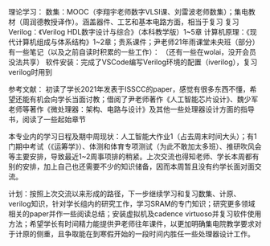理论学习：
	数集：MOOC（李翔宇老师数字VLSI课、刘雷波老师数集）；集电教材（周润德教授译作）。涵盖器件、工艺和基本电路方面，相当于复习
	复习Verilog：《Verilog HDL数字设计与综合》（本科教学版）1~5章
	计算机原理：《现代计算机组成与体系结构》1~2章；贵系课件；尹老师21年雨课堂未央班（部分）
有一些笔记（以及之前自读时积累的一些工作）：
	（还有一些在wolai，没开会员没法共享）
软件安装：完成了VSCode编写Verilog环境的配置（iverilog），复习verilog时用到

参考文献：
	初读了学长2021年发表于ISSCC的paper，感觉有很多东西不懂，希望还能有机会向学长当面讨教；借阅了尹老师著作《人工智能芯片设计》、魏少军老师等著作《微处理器：架构、电路与设计》及其他一些处理器设计方面的指导书，阅读了一些起始章节

本专业内的学习日程及期中周现状：人工智能大作业1（占去周末时间大头）；有1门期中考试（《运筹学》）、体测和体育专项测试（为此不敢加太多班）、推研吹风会等主要安排，导致最近1~2周事项排的稍紧。上次交流也得知老师、学长本周都有别的安排，加上自己也还需要不少的知识储备，因而本周暂且没有约学长面对面交流。

计划：按照上次交流以来形成的路径，下一步继续学习和复习数集、计原、verilog知识，针对学长组内的研究工作，学习SRAM的专门知识；研究更多领域相关的paper并作一些阅读总结；安装虚拟机及cadence virtuoso并复习软件使用方法；希望学长有时间精力能提供尹老师往年课件，以更加明确集电院教学要求对于计原的侧重，且争取能在到寒假开始的一段时间内胜任一些处理器设计工作。

